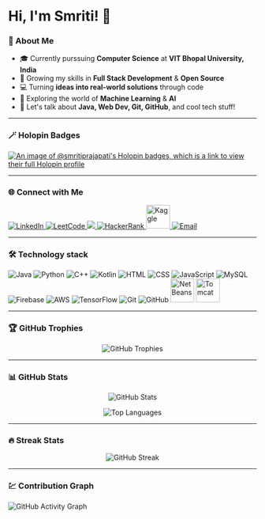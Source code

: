 # Hi, I'm Smriti! 👋

### 🚀 About Me  
- 🎓 Currently purssuing **Computer Science** at **VIT Bhopal University, India**
- 🌱 Growing my skills in **Full Stack Development** & **Open Source**  
- 💻 Turning **ideas into real-world solutions** through code  
- 🤖 Exploring the world of **Machine Learning** & **AI**  
- 💬 Let's talk about **Java, Web Dev, Git, GitHub**, and cool tech stuff!  

---

### 🪄 Holopin Badges  
[![An image of @smritiprajapati's Holopin badges, which is a link to view their full Holopin profile](https://holopin.me/smritiprajapati)](https://holopin.io/@smritiprajapati)

---

### 🌐 Connect with Me  
<p align="left">
  <!-- LinkedIn -->
  <a href="https://www.linkedin.com/in/smriti-prajapati" target="_blank">
    <img src="https://img.icons8.com/color/48/000000/linkedin.png" alt="LinkedIn"/>
  </a>
  <!-- LeetCode -->
  <a href="https://leetcode.com/u/Smriti_Prajapati/" target="_blank">
    <img src="https://img.icons8.com/external-tal-revivo-shadow-tal-revivo/48/000000/external-level-up-your-coding-skills-and-quickly-land-a-job-logo-shadow-tal-revivo.png" alt="LeetCode"/>
  </a>
  <!-- Codeforces -->
  <a href="https://codeforces.com/profile/VITBLionSmriti" target="_blank">
    <img src="https://img.shields.io/badge/Codeforces-445F9D?style=for-the-badge&logo=codeforces&logoColor=white" />
  </a>
  <!-- HackerRank -->
  <a href="https://www.hackerrank.com/profile/smritiprajapati1" target="_blank">
    <img src="https://img.icons8.com/external-tal-revivo-color-tal-revivo/48/000000/external-hackerrank-is-a-technology-company-that-focuses-on-competitive-programming-logo-color-tal-revivo.png" alt="HackerRank"/>
  </a>
  <!-- Kaggle -->
  <a href="https://www.kaggle.com/mssmritiprajapati" target="_blank">
    <img src="https://upload.wikimedia.org/wikipedia/commons/7/7c/Kaggle_logo.png" width="48" height="48" alt="Kaggle"/>
  </a>
  <!-- Email -->
  <a href="mailto:smritiprajapati15@gmail.com">
    <img src="https://img.icons8.com/color/48/000000/gmail-new.png" alt="Email"/>
  </a>
</p>

---

### 🛠️ Technology stack 
<p>
  <!-- Programming Languages -->
  <img src="https://img.icons8.com/color/48/000000/java-coffee-cup-logo.png" alt="Java"/>
  <img src="https://img.icons8.com/color/48/000000/python.png" alt="Python"/>
  <img src="https://img.icons8.com/color/48/000000/c-plus-plus-logo.png" alt="C++"/>
  <img src="https://img.icons8.com/color/48/000000/kotlin.png" alt="Kotlin"/>

  <!-- Web Technologies -->
  <img src="https://img.icons8.com/color/48/000000/html-5.png" alt="HTML"/>
  <img src="https://img.icons8.com/color/48/000000/css3.png" alt="CSS"/>
  <img src="https://img.icons8.com/color/48/000000/javascript.png" alt="JavaScript"/>

  <!-- Databases & Backend -->
  <img src="https://img.icons8.com/color/48/000000/mysql-logo.png" alt="MySQL"/>
  <img src="https://img.icons8.com/color/48/000000/firebase.png" alt="Firebase"/>
  <img src="https://img.icons8.com/color/48/000000/amazon-web-services.png" alt="AWS"/>

  <!-- Machine Learning Libraries -->
  <img src="https://img.icons8.com/color/48/000000/tensorflow.png" alt="TensorFlow"/>

  <!-- Version Control -->
  <img src="https://img.icons8.com/color/48/000000/git.png" alt="Git"/>
  <img src="https://img.icons8.com/color/48/000000/github.png" alt="GitHub"/>

  <!-- Tools -->
  <img src="https://upload.wikimedia.org/wikipedia/commons/9/98/Apache_NetBeans_Logo.svg" width="48" height="48" alt="NetBeans"/>
  <img src="https://upload.wikimedia.org/wikipedia/commons/f/fe/Apache_Tomcat_logo.svg" width="48" height="48" alt="Tomcat" />
</p>

---

### 🏆 GitHub Trophies  
<p align="center">
  <img src="https://github-profile-trophy.vercel.app/?username=Smriti-Prajapati&theme=radical&no-frame=true&row=1&column=6" alt="GitHub Trophies" />
</p>

---

### 📊 GitHub Stats  
<p align="center">
  <img src="https://github-readme-stats.vercel.app/api?username=Smriti-Prajapati&show_icons=true&theme=radical" alt="GitHub Stats" />
</p>

<p align="center">
  <img src="https://github-readme-stats.vercel.app/api/top-langs/?username=Smriti-Prajapati&layout=compact&theme=radical" alt="Top Languages"/>
</p>

---

### 🔥 Streak Stats  
<p align="center">
  <img src="https://streak-stats.demolab.com?user=Smriti-Prajapati&theme=radical" alt="GitHub Streak"/>
</p>

---

### 💹 Contribution Graph  
![GitHub Activity Graph](https://github-readme-activity-graph.vercel.app/graph?username=Smriti-Prajapati&theme=react-dark&hide_border=true&area=true)
